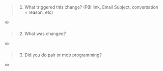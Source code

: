 > 1. What triggered this change? (PBI link, Email Subject, conversation + reason, etc)

✏️ 

> 2. What was changed?

✏️ 

> 3. Did you do pair or mob programming?

✏️ 
<!-- E.g. I worked with @gordonbeeming and @sethdailyssw -->

<!-- 
Check out the relevant rules
- https://www.ssw.com.au/rules/use-pull-request-templates-to-communicate-expectations/
- https://www.ssw.com.au/rules/rules-to-better-pull-requests
- https://www.ssw.com.au/rules/write-a-good-pull-request
- https://www.ssw.com.au/rules/over-the-shoulder-prs 
- https://www.ssw.com.au/rules/do-you-use-co-creation-patterns
-->
